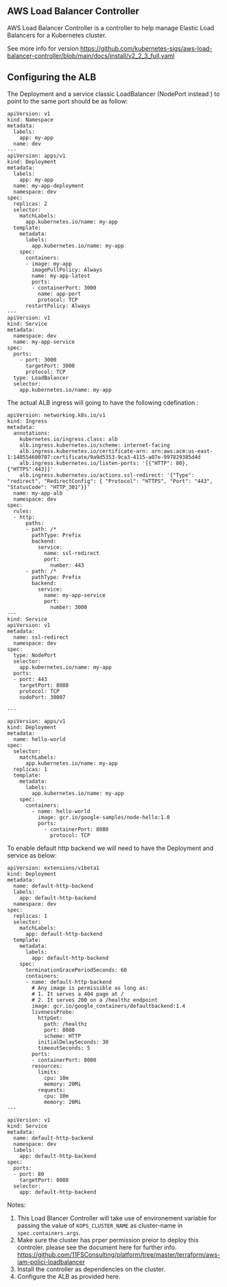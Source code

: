 
## AWS Load Balancer Controller

AWS Load Balancer Controller is a controller to help manage Elastic Load Balancers for a Kubernetes cluster.

See more info for version https://github.com/kubernetes-sigs/aws-load-balancer-controller/blob/main/docs/install/v2_2_3_full.yaml


## Configuring the ALB

The Deployment and a service classic LoadBalancer (NodePort instead ) to point to the same port should be as follow: 

```
apiVersion: v1
kind: Namespace
metadata:
  labels:
    app: my-app  
  name: dev
---
apiVersion: apps/v1
kind: Deployment
metadata:
  labels:
    app: my-app
  name: my-app-deployment
  namespace: dev
spec:
  replicas: 2
  selector:
    matchLabels:
      app.kubernetes.io/name: my-app
  template:
    metadata:
      labels:
        app.kubernetes.io/name: my-app
    spec:
      containers:
      - image: my-app
        imagePullPolicy: Always
        name: my-app-latest
        ports:
        - containerPort: 3000
          name: app-port
          protocol: TCP
      restartPolicy: Always
---
apiVersion: v1
kind: Service
metadata:
  namespace: dev
  name: my-app-service
spec:
  ports:
    - port: 3000
      targetPort: 3000
      protocol: TCP
  type: LoadBalancer
  selector:
    app.kubernetes.io/name: my-app

```

The actual ALB ingress will going to have the following cdefination : 

```
apiVersion: networking.k8s.io/v1
kind: Ingress
metadata:
  annotations:
    kubernetes.io/ingress.class: alb
    alb.ingress.kubernetes.io/scheme: internet-facing
    alb.ingress.kubernetes.io/certificate-arn: arn:aws:acm:us-east-1:140554600707:certificate/9a9d5353-9ca3-4115-a07e-997829385d4d
    alb.ingress.kubernetes.io/listen-ports: '[{"HTTP": 80}, {"HTTPS":443}]'
    alb.ingress.kubernetes.io/actions.ssl-redirect: '{"Type": "redirect", "RedirectConfig": { "Protocol": "HTTPS", "Port": "443", "StatusCode": "HTTP_301"}}'
  name: my-app-alb
  namespace: dev
spec:
  rules:
  - http:
      paths:
      - path: /*
        pathType: Prefix
        backend:
          service:
            name: ssl-redirect
            port:
              number: 443
      - path: /*
        pathType: Prefix
        backend:
          service:
            name: my-app-service
            port:
              number: 3000
---
kind: Service
apiVersion: v1
metadata:
  name: ssl-redirect
  namespace: dev
spec:
  type: NodePort
  selector:
    app.kubernetes.io/name: my-app
  ports:
  - port: 443
    targetPort: 8080
    protocol: TCP  
    nodePort: 30007  

---

apiVersion: apps/v1
kind: Deployment
metadata:
  name: hello-world
spec:
  selector:
    matchLabels:
      app.kubernetes.io/name: my-app
  replicas: 1
  template:
    metadata:
      labels:
        app.kubernetes.io/name: my-app
    spec:
      containers:
        - name: hello-world
          image: gcr.io/google-samples/node-hello:1.0
          ports:
            - containerPort: 8080
              protocol: TCP
```
To enable default http backend we will need to have the Deployment and service as below:

```
apiVersion: extensions/v1beta1
kind: Deployment
metadata:
  name: default-http-backend
  labels:
    app: default-http-backend
  namespace: dev
spec:
  replicas: 1
  selector:
    matchLabels:
      app: default-http-backend
  template:
    metadata:
      labels:
        app: default-http-backend
    spec:
      terminationGracePeriodSeconds: 60
      containers:
      - name: default-http-backend
        # Any image is permissible as long as:
        # 1. It serves a 404 page at /
        # 2. It serves 200 on a /healthz endpoint
        image: gcr.io/google_containers/defaultbackend:1.4
        livenessProbe:
          httpGet:
            path: /healthz
            port: 8080
            scheme: HTTP
          initialDelaySeconds: 30
          timeoutSeconds: 5
        ports:
        - containerPort: 8080
        resources:
          limits:
            cpu: 10m
            memory: 20Mi
          requests:
            cpu: 10m
            memory: 20Mi
---

apiVersion: v1
kind: Service
metadata:
  name: default-http-backend
  namespace: dev
  labels:
    app: default-http-backend
spec:
  ports:
  - port: 80
    targetPort: 8080
  selector:
    app: default-http-backend
```
Notes: 

1. This Load Blancer Controller will take use of environement variable for passing the value of `KOPS_CLUSTER_NAME` as cluster-name in `spec.containers.args`.
2. Make sure the cluster has prper permission preior to deploy this controler. please see the document here for further info. https://github.com/11FSConsulting/platform/tree/master/terraform/aws-iam-polici-loadbalancer
3. Install the controller as dependencies on the cluster.
4. Configure the ALB as provided here.



